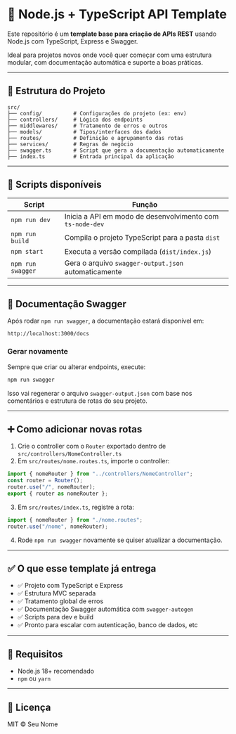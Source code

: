 # 🚀 Node.js + TypeScript API Template

Este repositório é um **template base para criação de APIs REST** usando Node.js com TypeScript, Express e Swagger.

Ideal para projetos novos onde você quer começar com uma estrutura modular, com documentação automática e suporte a boas práticas.

---

## 📂 Estrutura do Projeto

```
src/
├── config/          # Configurações do projeto (ex: env)
├── controllers/     # Lógica dos endpoints
├── middlewares/     # Tratamento de erros e outros
├── models/          # Tipos/interfaces dos dados
├── routes/          # Definição e agrupamento das rotas
├── services/        # Regras de negócio
├── swagger.ts       # Script que gera a documentação automaticamente
├── index.ts         # Entrada principal da aplicação
```

---

## 🚦 Scripts disponíveis

| Script              | Função                                                          |
|---------------------|-----------------------------------------------------------------|
| `npm run dev`       | Inicia a API em modo de desenvolvimento com `ts-node-dev`      |
| `npm run build`     | Compila o projeto TypeScript para a pasta `dist`               |
| `npm start`         | Executa a versão compilada (`dist/index.js`)                   |
| `npm run swagger`   | Gera o arquivo `swagger-output.json` automaticamente           |

---

## 📖 Documentação Swagger

Após rodar `npm run swagger`, a documentação estará disponível em:

```
http://localhost:3000/docs
```

### Gerar novamente

Sempre que criar ou alterar endpoints, execute:

```bash
npm run swagger
```

Isso vai regenerar o arquivo `swagger-output.json` com base nos comentários e estrutura de rotas do seu projeto.

---

## ➕ Como adicionar novas rotas

1. Crie o controller com o `Router` exportado dentro de `src/controllers/NomeController.ts`
2. Em `src/routes/nome.routes.ts`, importe o controller:

```ts
import { nomeRouter } from "../controllers/NomeController";
const router = Router();
router.use("/", nomeRouter);
export { router as nomeRouter };
```

3. Em `src/routes/index.ts`, registre a rota:

```ts
import { nomeRouter } from "./nome.routes";
router.use("/nome", nomeRouter);
```

4. Rode `npm run swagger` novamente se quiser atualizar a documentação.

---

## ✅ O que esse template já entrega

- ✅ Projeto com TypeScript e Express
- ✅ Estrutura MVC separada
- ✅ Tratamento global de erros
- ✅ Documentação Swagger automática com `swagger-autogen`
- ✅ Scripts para dev e build
- ✅ Pronto para escalar com autenticação, banco de dados, etc

---

## 📝 Requisitos

- Node.js 18+ recomendado
- `npm` ou `yarn`

---

## 📘 Licença

MIT © Seu Nome